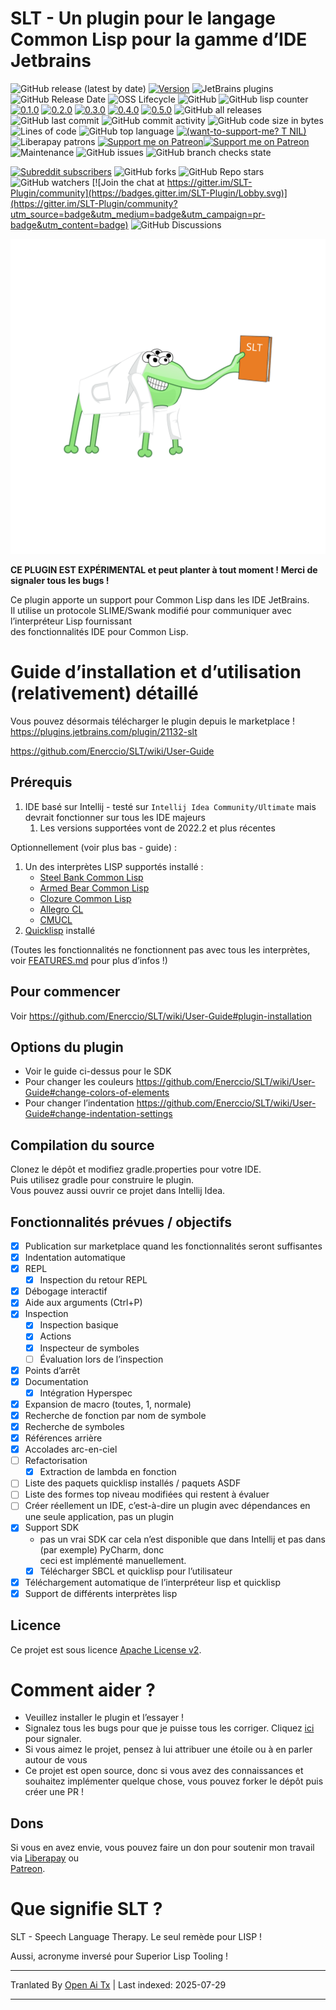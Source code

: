 # SLT - Un plugin pour le langage Common Lisp pour la gamme d’IDE Jetbrains

![GitHub release (latest by date)](https://img.shields.io/github/v/release/Enerccio/SLT)
[![Version](https://img.shields.io/jetbrains/plugin/v/21132-slt.svg)](https://plugins.jetbrains.com/plugin/21132-slt)
![JetBrains plugins](https://img.shields.io/jetbrains/plugin/d/21132)
![GitHub Release Date](https://img.shields.io/github/release-date/Enerccio/SLT)
![OSS Lifecycle](https://img.shields.io/osslifecycle/Enerccio/SLT)
![GitHub](https://img.shields.io/github/license/Enerccio/SLT)
![GitHub lisp counter](https://img.shields.io/github/search/Enerccio/SLT/lisp)
[![0.1.0](https://badgen.net/github/milestones/enerccio/SLT/1)](https://github.com/enerccio/SLT/milestone/1)
[![0.2.0](https://badgen.net/github/milestones/enerccio/SLT/2)](https://github.com/enerccio/SLT/milestone/2)
[![0.3.0](https://badgen.net/github/milestones/enerccio/SLT/4)](https://github.com/enerccio/SLT/milestone/4)
[![0.4.0](https://badgen.net/github/milestones/enerccio/SLT/5)](https://github.com/enerccio/SLT/milestone/5)
[![0.5.0](https://badgen.net/github/milestones/enerccio/SLT/6)](https://github.com/enerccio/SLT/milestone/6)
![GitHub all releases](https://img.shields.io/github/downloads/Enerccio/SLT/total)
![GitHub last commit](https://img.shields.io/github/last-commit/Enerccio/SLT)
![GitHub commit activity](https://img.shields.io/github/commit-activity/m/Enerccio/SLT)
![GitHub code size in bytes](https://img.shields.io/github/languages/code-size/Enerccio/SLT)
![Lines of code](https://img.shields.io/tokei/lines/github/Enerccio/SLT)
![GitHub top language](https://img.shields.io/github/languages/top/Enerccio/SLT)
[![(want-to-support-me? T NIL)](https://img.shields.io/liberapay/receives/Enerccio.svg?logo=liberapay)](https://liberapay.com/Enerccio)
![Liberapay patrons](https://img.shields.io/liberapay/patrons/Enerccio)
[![Support me on Patreon](https://img.shields.io/endpoint.svg?url=https%3A%2F%2Fshieldsio-patreon.vercel.app%2Fapi%3Fusername%3Denerccio%26type%3Dpledges&style=flat)](https://patreon.com/enerccio)[![Support me on Patreon](https://img.shields.io/endpoint.svg?url=https%3A%2F%2Fshieldsio-patreon.vercel.app%2Fapi%3Fusername%3Denerccio%26type%3Dpatrons&style=flat)](https://patreon.com/enerccio)
![Maintenance](https://img.shields.io/maintenance/yes/2023)
![GitHub issues](https://img.shields.io/github/issues/Enerccio/SLT)
![GitHub branch checks state](https://img.shields.io/github/checks-status/Enerccio/SLT/master)

[![Subreddit subscribers](https://img.shields.io/reddit/subreddit-subscribers/SLT_IDE?style=social)](https://old.reddit.com/r/SLT_IDE/)
![GitHub forks](https://img.shields.io/github/forks/Enerccio/SLT?style=social)
![GitHub Repo stars](https://img.shields.io/github/stars/Enerccio/SLT?style=social)
![GitHub watchers](https://img.shields.io/github/watchers/Enerccio/SLT?style=social)
[![Join the chat at https://gitter.im/SLT-Plugin/community](https://badges.gitter.im/SLT-Plugin/Lobby.svg)](https://gitter.im/SLT-Plugin/community?utm_source=badge&utm_medium=badge&utm_campaign=pr-badge&utm_content=badge)
![GitHub Discussions](https://img.shields.io/github/discussions/Enerccio/SLT)

![Image](https://raw.githubusercontent.com/Enerccio/SLT/master/src/main/resources/logo/logo.svg)

**CE PLUGIN EST EXPÉRIMENTAL et peut planter à tout moment ! Merci de signaler tous les bugs !**

Ce plugin apporte un support pour Common Lisp dans les IDE JetBrains.  
Il utilise un protocole SLIME/Swank modifié pour communiquer avec l’interpréteur Lisp fournissant  
des fonctionnalités IDE pour Common Lisp.

# Guide d’installation et d’utilisation (relativement) détaillé

Vous pouvez désormais télécharger le plugin depuis le marketplace ! https://plugins.jetbrains.com/plugin/21132-slt

https://github.com/Enerccio/SLT/wiki/User-Guide

## Prérequis

1) IDE basé sur Intellij - testé sur `Intellij Idea Community/Ultimate` mais devrait fonctionner sur tous les IDE majeurs  
   1) Les versions supportées vont de 2022.2 et plus récentes  

Optionnellement (voir plus bas - guide) :

1) Un des interprètes LISP supportés installé :  
   * [Steel Bank Common Lisp](https://www.sbcl.org/)  
   * [Armed Bear Common Lisp](https://armedbear.common-lisp.dev/)  
   * [Clozure Common Lisp](https://ccl.clozure.com/)  
   * [Allegro CL](https://franz.com/products/allegro-common-lisp/)  
   * [CMUCL](https://www.cons.org/cmucl/)  
2) [Quicklisp](https://www.quicklisp.org/beta/) installé

(Toutes les fonctionnalités ne fonctionnent pas avec tous les interprètes, voir [FEATURES.md](https://raw.githubusercontent.com/Enerccio/SLT/master/FEATURES.md) pour plus d’infos !)

## Pour commencer

Voir https://github.com/Enerccio/SLT/wiki/User-Guide#plugin-installation

## Options du plugin

- Voir le guide ci-dessus pour le SDK  
- Pour changer les couleurs https://github.com/Enerccio/SLT/wiki/User-Guide#change-colors-of-elements  
- Pour changer l’indentation https://github.com/Enerccio/SLT/wiki/User-Guide#change-indentation-settings

## Compilation du source

Clonez le dépôt et modifiez gradle.properties pour votre IDE.  
Puis utilisez gradle pour construire le plugin.  
Vous pouvez aussi ouvrir ce projet dans Intellij Idea.

## Fonctionnalités prévues / objectifs

* [x] Publication sur marketplace quand les fonctionnalités seront suffisantes  
* [x] Indentation automatique  
* [x] REPL  
  * [x] Inspection du retour REPL  
* [x] Débogage interactif  
* [x] Aide aux arguments (Ctrl+P)  
* [x] Inspection  
  * [x] Inspection basique  
  * [x] Actions  
  * [x] Inspecteur de symboles  
  * [ ] Évaluation lors de l’inspection  
* [x] Points d’arrêt  
* [x] Documentation  
  * [x] Intégration Hyperspec  
* [x] Expansion de macro (toutes, 1, normale)  
* [x] Recherche de fonction par nom de symbole  
* [x] Recherche de symboles
* [x] Références arrière  
* [x] Accolades arc-en-ciel  
* [ ] Refactorisation  
  * [x] Extraction de lambda en fonction  
* [ ] Liste des paquets quicklisp installés / paquets ASDF  
* [ ] Liste des formes top niveau modifiées qui restent à évaluer  
* [ ] Créer réellement un IDE, c’est-à-dire un plugin avec dépendances en une seule application, pas un plugin  
* [x] Support SDK  
    * pas un vrai SDK car cela n’est disponible que dans Intellij et pas dans (par exemple) PyCharm, donc  
      ceci est implémenté manuellement.  
    * [x] Télécharger SBCL et quicklisp pour l’utilisateur  
* [x] Téléchargement automatique de l’interpréteur lisp et quicklisp  
* [x] Support de différents interprètes lisp  

## Licence  

Ce projet est sous licence [Apache License v2](https://raw.githubusercontent.com/Enerccio/SLT/master/LICENSE.txt).  

# Comment aider ?  

* Veuillez installer le plugin et l’essayer !  
* Signalez tous les bugs pour que je puisse tous les corriger. Cliquez [ici](https://github.com/enerccio/SLT/issues/new) pour signaler.  
* Si vous aimez le projet, pensez à lui attribuer une étoile ou à en parler autour de vous  
* Ce projet est open source, donc si vous avez des connaissances et souhaitez implémenter quelque chose, vous pouvez forker le dépôt puis créer une PR !  

## Dons  

Si vous en avez envie, vous pouvez faire un don pour soutenir mon travail via [Liberapay](https://liberapay.com/Enerccio/donate) ou  
[Patreon](https://www.patreon.com/enerccio).  

# Que signifie SLT ?  

SLT - Speech Language Therapy. Le seul remède pour LISP !  

Aussi, acronyme inversé pour Superior Lisp Tooling !


---


Tranlated By [Open Ai Tx](https://github.com/OpenAiTx/OpenAiTx) | Last indexed: 2025-07-29


---